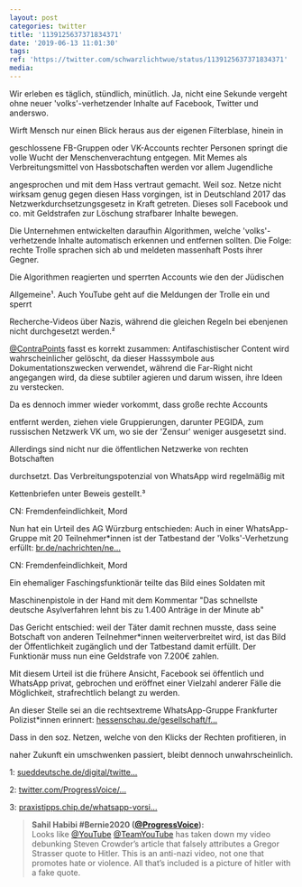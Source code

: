 ```yaml
---
layout: post
categories: twitter
title: '1139125637371834371'
date: '2019-06-13 11:01:30'
tags: 
ref: 'https://twitter.com/schwarzlichtwue/status/1139125637371834371'
media:
---
```

Wir erleben es täglich, stündlich, minütlich. Ja, nicht eine Sekunde vergeht ohne neuer 'volks'-verhetzender Inhalte auf Facebook, Twitter und anderswo. 


Wirft Mensch nur einen Blick heraus aus der eigenen Filterblase, hinein in

geschlossene FB-Gruppen oder VK-Accounts rechter Personen springt die volle Wucht der Menschenverachtung entgegen. Mit Memes als Verbreitungsmittel von Hassbotschaften werden vor allem Jugendliche 


angesprochen und mit dem Hass vertraut gemacht. Weil soz. Netze nicht wirksam genug gegen diesen Hass vorgingen, ist in Deutschland 2017 das Netzwerkdurchsetzungsgesetz in Kraft getreten. Dieses soll Facebook und co. mit Geldstrafen zur Löschung strafbarer Inhalte bewegen. 


Die Unternehmen entwickelten daraufhin Algorithmen, welche 'volks'-verhetzende Inhalte automatisch erkennen und entfernen sollten. Die Folge: rechte Trolle sprachen sich ab und meldeten massenhaft Posts ihrer Gegner. 


Die Algorithmen reagierten und sperrten Accounts wie den der Jüdischen

Allgemeine¹. Auch YouTube geht auf die Meldungen der Trolle ein und sperrt

Recherche-Videos über Nazis, während die gleichen Regeln bei ebenjenen nicht durchgesetzt werden.² 


[@ContraPoints](https://twitter.com/ContraPoints) fasst es korrekt zusammen: Antifaschistischer Content wird wahrscheinlicher gelöscht, da dieser Hasssymbole aus Dokumentationszwecken verwendet, während die Far-Right nicht angegangen wird, da diese subtiler agieren und darum wissen, ihre Ideen zu verstecken. 


Da es dennoch immer wieder vorkommt, dass große rechte Accounts

entfernt werden, ziehen viele Gruppierungen, darunter PEGIDA, zum russischen Netzwerk VK um, wo sie der 'Zensur' weniger ausgesetzt sind. 


Allerdings sind nicht nur die öffentlichen Netzwerke von rechten Botschaften

durchsetzt. Das Verbreitungspotenzial von WhatsApp wird regelmäßig mit

Kettenbriefen unter Beweis gestellt.³ 


CN: Fremdenfeindlichkeit, Mord



Nun hat ein Urteil des AG Würzburg entschieden: Auch in einer WhatsApp-Gruppe mit 20 Teilnehmer\*innen ist der Tatbestand der 'Volks'-Verhetzung erfüllt: [br.de/nachrichten/ne…](https://www.br.de/nachrichten/netzwelt/volksverhetzung-auf-whatsapp-urteil-koennte-signalwirkung-haben,RT9Mkiw) 


CN: Fremdenfeindlichkeit, Mord



Ein ehemaliger Faschingsfunktionär teilte das Bild eines Soldaten mit

Maschinenpistole in der Hand mit dem Kommentar "Das schnellste deutsche Asylverfahren lehnt bis zu 1.400 Anträge in der Minute ab" 


Das Gericht entschied: weil der Täter damit rechnen musste, dass seine Botschaft von anderen Teilnehmer\*innen weiterverbreitet wird, ist das Bild der Öffentlichkeit zugänglich und der Tatbestand damit erfüllt. Der Funktionär muss nun eine Geldstrafe von 7.200€ zahlen. 


Mit diesem Urteil ist die frühere Ansicht, Facebook sei öffentlich und WhatsApp privat, gebrochen und eröffnet einer Vielzahl anderer Fälle die Möglichkeit, strafrechtlich belangt zu werden. 


An dieser Stelle sei an die rechtsextreme WhatsApp-Gruppe Frankfurter Polizist\*innen erinnert: [hessenschau.de/gesellschaft/f…](https://www.hessenschau.de/gesellschaft/frankfurter-polizei-skandal-rechtsextreme-whatsapp-gruppe-hiess-itiot,rechte-whatsappgruppe-bei-polizei-100.html)



Dass in den soz. Netzen, welche von den Klicks der Rechten profitieren, in

naher Zukunft ein umschwenken passiert, bleibt dennoch unwahrscheinlich. 


1: [sueddeutsche.de/digital/twitte…](https://www.sueddeutsche.de/digital/twitter-sperre-block-juedische-allgemeine-medien-zensur-1.4444766)

2: [twitter.com/ProgressVoice/…](https://twitter.com/ProgressVoice/status/1138167987846836229)

3: [praxistipps.chip.de/whatsapp-vorsi…](https://praxistipps.chip.de/whatsapp-vorsicht-vor-diesen-kettenbriefen_37162) 


> <b>Sahil Habibi #Bernie2020 ([@ProgressVoice](https://twitter.com/ProgressVoice)):</b>  
>Looks like [@YouTube](https://twitter.com/YouTube) [@TeamYouTube](https://twitter.com/TeamYouTube) has taken down my video debunking Steven Crowder’s article that falsely attributes a Gregor Strasser quote to Hitler. This is an anti-nazi video, not one that promotes hate or violence. All that’s included is a picture of hitler with a fake quote.    
>  
>  

